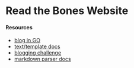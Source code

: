 # Read the Bones Website


#### Resources
 - [blog in GO](https://github.com/andriisoldatenko/go-blog/tree/master)
 - [text/template docs](https://pkg.go.dev/text/template)
 - [blogging challenge](https://codingchallenges.fyi/challenges/challenge-blog)
 - [markdown parser docs](https://pkg.go.dev/github.com/gomarkdown/markdown#section-readme)